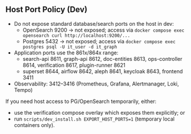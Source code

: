 Host Port Policy (Dev)
----------------------

- Do not expose standard database/search ports on the host in dev:
  - OpenSearch 9200 → not exposed; access via `docker compose exec opensearch curl http://localhost:9200/...`
  - Postgres 5432 → not exposed; access via `docker compose exec postgres psql -U it_user -d it_graph`
- Application ports use the 861x/864x range:
  - search-api 8611, graph-api 8612, doc-entities 8613, ops-controller 8614, verification 8617, plugin-runner 8621
  - superset 8644, airflow 8642, aleph 8641, keycloak 8643, frontend 3411
- Observability: 3412–3416 (Prometheus, Grafana, Alertmanager, Loki, Tempo)

If you need host access to PG/OpenSearch temporarily, either:
- use the verification compose overlay which exposes them explicitly; or
- run `scripts/dev_install.sh EXPORT_HOST_PORTS=1` (temporary local containers only).
